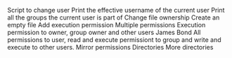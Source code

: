 Script to change user
Print the effective username of the current user
Print all the groups the current user is part of
Change file ownership
Create an empty file
Add execution permission
Multiple permissions
Execution permission to owner, group owner and other users
James Bond
All permissions to user, read and execute permissiont to group and write and execute to other users.
Mirror permissions
Directories
More directories
